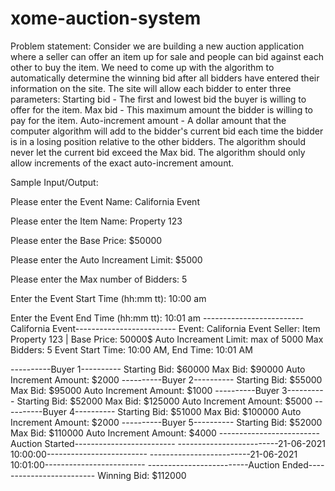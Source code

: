 # xome-auction-system
Problem statement:
      Consider we are building a new auction application where a seller can offer an item up for sale and people can bid against each other to buy the item. We need to come up with the algorithm to automatically determine the winning bid after all bidders have entered their information on the site. The site will allow each bidder to enter three parameters: Starting bid - The first and lowest bid the buyer is willing to offer for the item. Max bid - This maximum amount the bidder is willing to pay for the item. Auto-increment amount - A dollar amount that the computer algorithm will add to the bidder's current bid each time the bidder is in a losing position relative to the other bidders. The algorithm should never let the current bid exceed the Max bid. The algorithm should only allow increments of the exact auto-increment amount.

Sample Input/Output:

Please enter the Event Name: California Event

Please enter the Item Name: Property 123

Please enter the Base Price: $50000

Please enter the Auto Increament Limit: $5000

Please enter the Max number of Bidders: 5

Enter the Event Start Time (hh:mm tt): 10:00 am

Enter the Event End Time (hh:mm tt): 10:01 am
-------------------------California Event-------------------------
Event: California Event
Seller: Item Property 123 | Base Price: 50000$
Auto Increament Limit: max of 5000
Max Bidders: 5
Event Start Time: 10:00 AM, End Time: 10:01 AM

----------Buyer 1----------
Starting Bid: $60000
Max Bid: $90000
Auto Increment Amount: $2000
----------Buyer 2----------
Starting Bid: $55000
Max Bid: $95000
Auto Increment Amount: $1000
----------Buyer 3----------
Starting Bid: $52000
Max Bid: $125000
Auto Increment Amount: $5000
----------Buyer 4----------
Starting Bid: $51000
Max Bid: $100000
Auto Increment Amount: $2000
----------Buyer 5----------
Starting Bid: $52000
Max Bid: $110000
Auto Increment Amount: $4000
-------------------------Auction Started-------------------------
-------------------------21-06-2021 10:00:00-------------------------
-------------------------21-06-2021 10:01:00-------------------------
-------------------------Auction Ended-------------------------
Winning Bid: $112000
